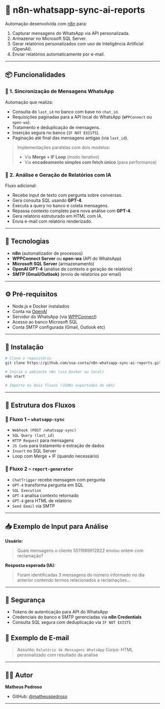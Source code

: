 # 📱 n8n-whatsapp-sync-ai-reports

Automação desenvolvida com [n8n](https://n8n.io) para:
1. Capturar mensagens do WhatsApp via API personalizada.
2. Armazenar no Microsoft SQL Server.
3. Gerar relatórios personalizados com uso de Inteligência Artificial (OpenAI).
4. Enviar relatórios automaticamente por e-mail.

---

## 📦 Funcionalidades

### 🔁 1. Sincronização de Mensagens WhatsApp

Automação que realiza:
- Consulta do `last_id` no banco com base no `chat_id`.
- Requisições paginadas para a API local do WhatsApp (`WPPConnect` ou `open-wa`).
- Tratamento e deduplicação de mensagens.
- Inserção segura no banco (`IF NOT EXISTS`).
- Paginação até final das mensagens antigas (via `last_id`).

> Implementações paralelas com dois modelos:
> - Via **Merge + IF Loop** (modo iterativo)
> - Via **encadeamento simples com fetch único** (para performance)

### 🧠 2. Análise e Geração de Relatórios com IA

Fluxo adicional:
- Recebe input de texto com pergunta sobre conversas.
- Gera consulta SQL usando **GPT-4**.
- Executa a query no banco e coleta mensagens.
- Repassa contexto completo para nova análise com **GPT-4**.
- Gera relatório estruturado em HTML com IA.
- Envia e-mail com relatório renderizado.

---

## 🧰 Tecnologias

- **n8n** (automatizador de processos)
- **WPPConnect Server** ou **open-wa** (API do WhatsApp)
- **Microsoft SQL Server** (armazenamento)
- **OpenAI GPT-4** (análise de contexto e geração de relatório)
- **SMTP (Gmail/Outlook)** (envio de relatórios por email)

---

## ⚙️ Pré-requisitos

- Node.js e Docker instalados
- Conta na [OpenAI](https://platform.openai.com)
- Servidor do WhatsApp (via [WPPConnect](https://github.com/wppconnect-team/wppconnect-server))
- Acesso ao banco Microsoft SQL
- Conta SMTP configurada (Gmail, Outlook etc)

---

## 🚀 Instalação

```bash
# Clone o repositório
git clone https://github.com/sua-conta/n8n-whatsapp-sync-ai-reports.git

# Inicie o ambiente n8n (via Docker ou local)
n8n start

# Importe os dois fluxos (JSONs exportados do n8n)
```

---

## 📂 Estrutura dos Fluxos

### 🔹 Fluxo 1 – `whatsapp-sync`
- `Webhook (POST /whatsapp-sync)`
- `SQL Query (last_id)`
- `HTTP Request` para mensagens
- `JS Code` para tratamento e extração de dados
- `Insert` no SQL Server
- Loop com Merge + IF (quando necessário)

### 🔹 Fluxo 2 – `report-generator`
- `ChatTrigger` recebe mensagem com pergunta
- `GPT-4` transforma pergunta em SQL
- `SQL Execution`
- `GPT-4` analisa contexto retornado
- `GPT-4` gera HTML de relatório
- `Send Email` via SMTP

---

## 📥 Exemplo de Input para Análise

**Usuário:**
> Quais mensagens o cliente 5511989912822 enviou ontem com reclamação?

**Resposta esperada (IA):**
> Foram identificadas 3 mensagens do número informado no dia anterior contendo termos relacionados a reclamações...

---

## 🔐 Segurança

- Tokens de autenticação para API do WhatsApp
- Credenciais do banco e SMTP gerenciadas via **n8n Credentials**
- Consulta SQL segura com deduplicação via `IF NOT EXISTS`



## 📧 Exemplo de E-mail

> Assunto: `Relatório de Mensagens WhatsApp`
> Corpo: HTML personalizado com resultado da análise

---

## 👨‍💻 Autor

**Matheus Pedroso**
- GitHub: [@matheuspedroso](https://github.com/matheuspedroso)

---
